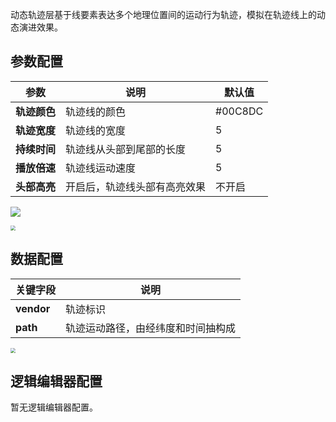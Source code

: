 动态轨迹层基于线要素表达多个地理位置间的运动行为轨迹，模拟在轨迹线上的动态演进效果。	

## 参数配置
| 参数 | 说明 | 默认值 |
| --- | --- | --- |
| **轨迹颜色** | 轨迹线的颜色 |#00C8DC |
| **轨迹宽度** | 轨迹线的宽度 | 5 |
| **持续时间** | 轨迹线从头部到尾部的长度|5 |
| **播放倍速** | 轨迹线运动速度 |5 |
| **头部高亮** | 开启后，轨迹线头部有高亮效果 | 不开启 |

![](https://qcloudimg.tencent-cloud.cn/raw/a63893f0f38ad0fea5b35588b773bc55.png)

<img src="https://qcloudimg.tencent-cloud.cn/raw/f65f61263bae80c0156ab5efdede1973.png"  style="zoom:50%;">

## 数据配置
| 关键字段 | 说明 |
| --- | --- |
| **vendor** | 轨迹标识 |
| **path** | 轨迹运动路径，由经纬度和时间抽构成 |

<img src="https://qcloudimg.tencent-cloud.cn/raw/b6872ea6dfa8f1ee927e0c79f16ee919.png"  style="zoom:50%;">

## 逻辑编辑器配置
暂无逻辑编辑器配置。
